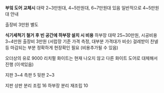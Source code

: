 **부엌 도어 교체시** 
대략 2~3만원대, 4~5만원대, 6~7만원대 있음
일반적으로 4~5만원대 안내

출장비 3만원 별도

**식기세척기 철거 후 빈 공간에 하부장 설치 시 비용**
하부장 대략 25~30만원, 시공비용 3~4만원 출장비 3만원
(서랍장 기준 가격 측정, 대부분 가격대가 비슷)
걸레받이 찬넬 등 마감되는 부분 정확하게 현장확인 필요 (비용추가될 수 있음)

오더상의 유로 9000 리치펄 화이트는 현재 나오지 않고 
다른 화이트 도어로 대체해서 진행
(이색있음)

지판 3~4
측판 5
뒷판 2~3

지판
상판 분리 조립 16
하부장 분리 재조립 10


